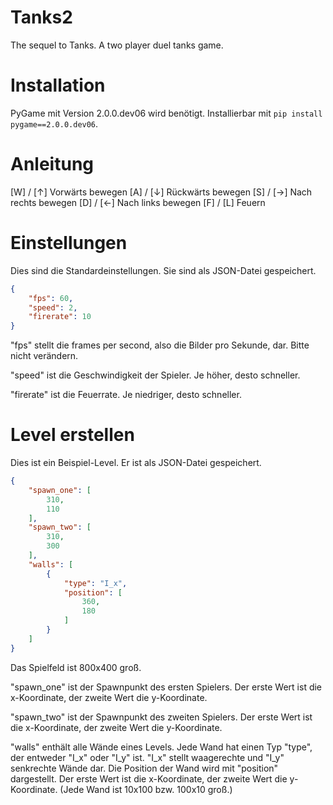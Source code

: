 # Tanks2
The sequel to Tanks. A two player duel tanks game.

# Installation
PyGame mit Version 2.0.0.dev06 wird benötigt. Installierbar mit ```pip install pygame==2.0.0.dev06```.

# Anleitung
[W] / [↑] Vorwärts bewegen
[A] / [↓] Rückwärts bewegen
[S] / [→] Nach rechts bewegen
[D] / [←] Nach links bewegen
[F] / [L] Feuern

# Einstellungen
Dies sind die Standardeinstellungen. Sie sind als JSON-Datei gespeichert.
```json
{
    "fps": 60,
    "speed": 2,
    "firerate": 10
}
```
"fps" stellt die frames per second, also die Bilder pro Sekunde, dar. Bitte nicht verändern.

"speed" ist die Geschwindigkeit der Spieler. Je höher, desto schneller.

"firerate" ist die Feuerrate. Je niedriger, desto schneller.

# Level erstellen
Dies ist ein Beispiel-Level. Er ist als JSON-Datei gespeichert.
```json
{
    "spawn_one": [
        310,
        110
    ],
    "spawn_two": [
        310,
        300
    ],
    "walls": [
        {
            "type": "I_x",
            "position": [
                360,
                180
            ]
        }
    ]
}
```
Das Spielfeld ist 800x400 groß.

"spawn_one" ist der Spawnpunkt des ersten Spielers. Der erste Wert ist die x-Koordinate, der zweite Wert die y-Koordinate.

"spawn_two" ist der Spawnpunkt des zweiten Spielers. Der erste Wert ist die x-Koordinate, der zweite Wert die y-Koordinate.

"walls" enthält alle Wände eines Levels.
Jede Wand hat einen Typ "type", der entweder "I_x" oder "I_y" ist. "I_x" stellt waagerechte und "I_y" senkrechte Wände dar.
Die Position der Wand wird mit "position" dargestellt. Der erste Wert ist die x-Koordinate, der zweite Wert die y-Koordinate. (Jede Wand ist 10x100 bzw. 100x10 groß.)